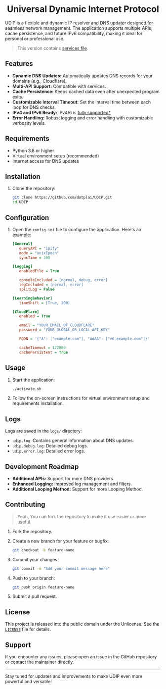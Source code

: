 <h1 align="center">Universal Dynamic Internet Protocol</h1>

UDIP is a flexible and dynamic IP resolver and DNS updater designed for seamless network management. The application supports multiple APIs, cache persistence, and future IPv6 compatibility, making it ideal for personal or professional use.

> This version contains [services file](/services/readme.md).

## Features

- **Dynamic DNS Updates:** Automatically updates DNS records for your domains (e.g., Cloudflare).
- **Multi-API Support:** Compatible with services.
- **Cache Persistence:** Keeps cached data even after unexpected program exits.
- **Customizable Interval Timeout:** Set the interval time between each loop for DNS checks.
- **IPv4 and IPv6 Ready:** IPv4/6 is [<span title="Only some APIs supported now.">fully supported*</span>](#Features)
- **Error Handling:** Robust logging and error handling with customizable verbosity levels.

## Requirements

- Python 3.8 or higher
- Virtual environment setup (recommended)
- Internet access for DNS updates

## Installation

1. Clone the repository:

   ```bash
   git clone https://github.com/dotplai/UDIP.git
   cd UDIP
   ```

## Configuration

1. Open the `config.ini` file to configure the application. Here's an example:

   ```ini
   [General]
      queryAPI = "ipify"
      mode = "unixEpoch"
      syncTime = 300

   [Logging]
      enabledFile = True

      consoleIncluded = [normal, debug, error]
      logIncluded = [normal, error]
      splitLog = False

   [LearningBehavior]
      timeShift = [True, 300]

   [CloudFlare]
      enabled = True

      email = "YOUR_EMAIL_OF_CLOUDFLARE"
      password = "YOUR_GLOBAL_OR_LOCAL_API_KEY"

      FQDN = '{"A": ["example.com"], "AAAA": ["v6.example.com"]}'

      cacheTimeout = 172800
      cachePersistent = True
   ```

## Usage

1. Start the application:

   ```bash
   ./activate.sh
   ```

2. Follow the on-screen instructions for virtual environment setup and requirements installation.

## Logs

Logs are saved in the `logs/` directory:

- `udip.log`: Contains general information about DNS updates.
- `udip.debug.log`: Detailed debug logs.
- `udip.error.log`: Detailed error logs.

## Development Roadmap

- **Additional APIs:** Support for more DNS providers.
- **Enhanced Logging:** Improved log management and filters.
- **Additional Looping Method:** Support for more Looping Method.

## Contributing

> Yeah, You can fork the repository to make it use easier or more useful.

1. Fork the repository.
2. Create a new branch for your feature or bugfix:

   ```bash
   git checkout -b feature-name
   ```

3. Commit your changes:

   ```bash
   git commit -m "Add your commit message here"
   ```

4. Push to your branch:

   ```bash
   git push origin feature-name
   ```

5. Submit a pull request.

## License

This project is released into the public domain under the Unlicense. See the [`LICENSE`](./LICENSE) file for details.

## Support

If you encounter any issues, please open an issue in the GitHub repository or contact the maintainer directly.

---
Stay tuned for updates and improvements to make UDIP even more powerful and versatile!
